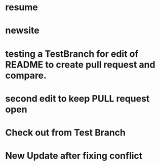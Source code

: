 # resume
# newsite
# testing a TestBranch for edit of README to create pull request and compare.
# second edit to keep PULL request open
# Check out from Test Branch
# New Update after fixing conflict
